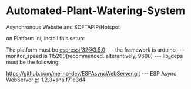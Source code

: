 # Automated-Plant-Watering-System
Asynchronous Website and SOFTAPIP/Hotspot

on Platform.ini, install this setup:

The platform must be espressif32@3.5.0 ---
the framework is arduino ---
monitor_speed is 115200(recommended. alterantively, 9600) ---
lib_deps must be the following: 

  https://github.com/me-no-dev/ESPAsyncWebServer.git ---
  ESP Async WebServer @ 1.2.3+sha.f71e3d4
